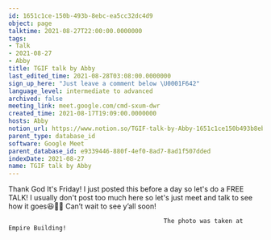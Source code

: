 ```yaml
---
id: 1651c1ce-150b-493b-8ebc-ea5cc32dc4d9
object: page
talktime: 2021-08-27T22:00:00.0000000
tags:
- Talk
- 2021-08-27
- Abby
title: TGIF talk by Abby
last_edited_time: 2021-08-28T03:08:00.0000000
sign_up_here: "Just leave a comment below \U0001F642"
language_level: intermediate to advanced
archived: false
meeting_link: meet.google.com/cmd-sxum-dwr
created_time: 2021-08-17T19:09:00.0000000
hosts: Abby
notion_url: https://www.notion.so/TGIF-talk-by-Abby-1651c1ce150b493b8ebcea5cc32dc4d9
parent_type: database_id
software: Google Meet
parent_database_id: e9339446-880f-4ef0-8ad7-8ad1f507dded
indexDate: 2021-08-27
name: TGIF talk by Abby
---
```




Thank God It's Friday! I just posted this before a day so let's do a FREE TALK!
I usually don't post too much here so let's just meet and talk to see how it goes😆👍🏻
Can’t wait to see y’all soon!



                                               The photo was taken at Empire Building!











